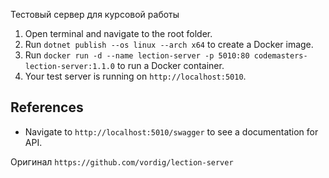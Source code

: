 
Тестовый сервер для курсовой работы

1. Open terminal and navigate to the root folder.
2. Run `dotnet publish --os linux --arch x64` to create a Docker image.
3. Run `docker run -d --name lection-server -p 5010:80 codemasters-lection-server:1.1.0` to run a Docker container.
4. Your test server is running on `http://localhost:5010`.

## References

- Navigate to `http://localhost:5010/swagger` to see a documentation for API.

Оригинал
`https://github.com/vordig/lection-server`
